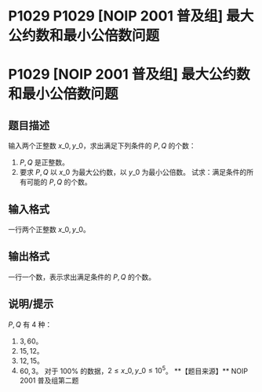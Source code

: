 # P1029 P1029 [NOIP 2001 普及组] 最大公约数和最小公倍数问题

# P1029 [NOIP 2001 普及组] 最大公约数和最小公倍数问题

## 题目描述

输入两个正整数 $x\_0, y\_0$，求出满足下列条件的 $P, Q$ 的个数：
1. $P,Q$ 是正整数。
2. 要求 $P, Q$ 以 $x\_0$ 为最大公约数，以 $y\_0$ 为最小公倍数。
试求：满足条件的所有可能的 $P, Q$ 的个数。

## 输入格式

一行两个正整数 $x\_0, y\_0$。

## 输出格式

一行一个数，表示求出满足条件的 $P, Q$ 的个数。

## 说明/提示

$P,Q$ 有 $4$ 种：
1. $3, 60$。
2. $15, 12$。
3. $12, 15$。
4. $60, 3$。
对于 $100\%$ 的数据，$2 \le x\_0, y\_0 \le {10}^5$。
\*\*【题目来源】\*\*
NOIP 2001 普及组第二题
